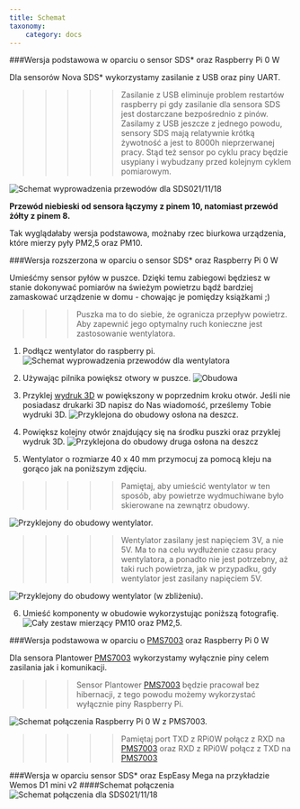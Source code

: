 ```yaml
---
title: Schemat
taxonomy:
    category: docs
---
```

###Wersja podstawowa w oparciu o sensor SDS* oraz Raspberry Pi 0 W

Dla sensorów Nova SDS* wykorzystamy zasilanie z USB oraz piny UART.

>>>>> Zasilanie z USB eliminuje problem restartów raspberry pi gdy zasilanie dla sensora SDS jest dostarczane bezpośrednio z pinów. Zasilamy z USB jeszcze z jednego powodu, sensory SDS mają relatywnie krótką żywotność a jest to 8000h nieprzerwanej pracy. Stąd też sensor po cyklu pracy będzie usypiany i wybudzany przed kolejnym cyklem pomiarowym.

![Schemat wyprowadzenia przewodów dla SDS021/11/18](http://airmonitor.pl/images/image20.jpg)

**Przewód niebieski od sensora łączymy z pinem 10, natomiast przewód żółty z pinem 8.** 

Tak wyglądałaby wersja podstawowa, możnaby rzec biurkowa urządzenia, które mierzy pyły PM2,5 oraz PM10.


###Wersja rozszerzona w oparciu o sensor SDS* oraz Raspberry Pi 0 W

Umieśćmy sensor pyłów w puszce. Dzięki temu zabiegowi będziesz w stanie dokonywać pomiarów na świeżym powietrzu bądź bardziej zamaskować urządzenie w domu - chowając je pomiędzy książkami ;)

>>>Puszka ma to do siebie, że ogranicza przepływ powietrz. Aby zapewnić jego optymalny ruch konieczne jest zastosowanie wentylatora.

1. Podłącz wentylator do raspberry pi.
![Schemat wyprowadzenia przewodów dla wentylatora](http://airmonitor.pl/images/image1.jpg)

2. Używając pilnika powiększ otwory w puszce.
![Obudowa](http://airmonitor.pl/images/image4.jpg)

3. Przyklej [wydruk 3D](https://github.com/airmonitor/home_air_monitor/blob/master/80x80x40mm.stl) w powiększony w poprzednim kroku otwór. Jeśli nie posiadasz drukarki 3D napisz do Nas wiadomość, prześlemy Tobie wydruki 3D.
![Przyklejona do obudowy osłona na deszcz.](http://airmonitor.pl/images/image12.jpg)

4. Powiększ kolejny otwór znajdujący się na środku puszki oraz przyklej wydruk 3D.
![Przyklejona do obudowy druga osłona na deszcz](http://airmonitor.pl/images/image17.jpg)

5. Wentylator o rozmiarze 40 x 40 mm przymocuj za pomocą kleju na gorąco jak na poniższym zdjęciu. 
>>>>>Pamiętaj, aby umieścić wentylator w ten sposób, aby powietrze wydmuchiwane było skierowane na zewnątrz obudowy.

![Przyklejony do obudowy wentylator.](http://airmonitor.pl/images/image23.jpg)

>>>>>Wentylator zasilany jest napięciem 3V, a nie 5V. Ma to na celu wydłużenie czasu pracy wentylatora, a ponadto nie jest potrzebny, aż taki ruch powietrza, jak w przypadku, gdy wentylator jest zasilany napięciem 5V.

![Przyklejony do obudowy wentylator (w zbliżeniu).](http://airmonitor.pl/images/image10.jpg)

6. Umieść komponenty w obudowie wykorzystując poniższą fotografię.
![Cały zestaw mierzący PM10 oraz PM2,5.](http://airmonitor.pl/images/image19.jpg)


###Wersja podstawowa w oparciu o [PMS7003](http://allegro.pl/show_item.php?item=7097428244) oraz Raspberry Pi 0 W

Dla sensora Plantower [PMS7003](http://allegro.pl/show_item.php?item=7097428244) wykorzystamy wyłącznie piny celem zasilania jak i komunikacji.

>>>Sensor Plantower [PMS7003](http://allegro.pl/show_item.php?item=7097428244) będzie pracował bez hibernacji, z tego powodu możemy wykorzystać wyłącznie piny Raspberry Pi.

![Schemat połączenia Raspberry Pi 0 W z [PMS7003](http://allegro.pl/show_item.php?item=7097428244).](http://airmonitor.pl/images/image26.jpg)

>>>>>Pamiętaj port TXD z RPi0W połącz z RXD na [PMS7003](http://allegro.pl/show_item.php?item=7097428244) oraz RXD z RPi0W połącz z TXD na [PMS7003](http://allegro.pl/show_item.php?item=7097428244) 

###Wersja w oparciu sensor SDS* oraz EspEasy Mega na przykładzie Wemos D1 mini v2
####Schemat połączenia
![Schemat połączenia dla SDS021/11/18](http://airmonitor.pl/images/espeasy_sds_schema.jpg)




